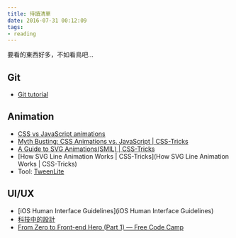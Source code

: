 ```yaml
---
title: 待讀清單
date: 2016-07-31 00:12:09
tags:
- reading
---
```


要看的東西好多，不如看鳥吧...

<!-- more -->

## Git
- [Git tutorial](https://www.atlassian.com/git/tutorials/what-is-version-control)

## Animation

- [CSS vs JavaScript animations](https://developers.google.com/web/fundamentals/design-and-ui/animations/css-vs-javascript?hl=en)
- [Myth Busting: CSS Animations vs. JavaScript | CSS-Tricks](https://css-tricks.com/myth-busting-css-animations-vs-javascript/)
- [A Guide to SVG Animations(SMIL) | CSS-Tricks](https://css-tricks.com/guide-svg-animations-smil/)
- [How SVG Line Animation Works | CSS-Tricks](How SVG Line Animation Works | CSS-Tricks)
- Tool: [TweenLite](http://greensock.com/tweenlite)

## UI/UX
- [iOS Human Interface Guidelines](iOS Human Interface Guidelines)
- [科技中的設計](http://vide.tw/5180)
- [From Zero to Front-end Hero (Part 1) — Free Code Camp](https://medium.freecodecamp.com/from-zero-to-front-end-hero-part-1-7d4f7f0bff02#.kkbd9i2e8)

